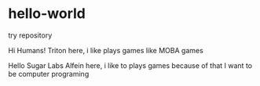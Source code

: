 # hello-world
try repository

Hi Humans!
Triton here, i like plays games like MOBA games

Hello Sugar Labs
Alfein here, i like to plays games because of that I want to be computer programing
